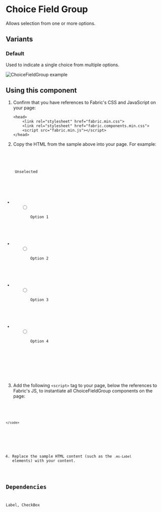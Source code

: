 # Choice Field Group
Allows selection from one or more options.

## Variants

### Default
Used to indicate a single choice from multiple options.



![ChoiceFieldGroup example](https://raw.githubusercontent.com/OfficeDev/office-ui-fabric-js/master/ghdocs/component_images/ChoiceFieldGroup-default.png)



## Using this component
1. Confirm that you have references to Fabric's CSS and JavaScript on your page:
    ```
    <head> 
        <link rel="stylesheet" href="fabric.min.css">
        <link rel="stylesheet" href="fabric.components.min.css">
        <script src="fabric.min.js"></script>
    </head>
    ```
2. Copy the HTML from the sample above into your page. For example:

<pre>
    <code>
<div class="ms-ChoiceFieldGroup" id="choicefieldgroup" role="radiogroup">
  <div class="ms-ChoiceFieldGroup-title">
    <label class="ms-Label  is-required ">Unselected</label>
  </div>
  
<ul class="ms-ChoiceFieldGroup-list">
  <li class="ms-RadioButton"> 
    <input tabindex="-1" type="radio" class="ms-RadioButton-input">
    <label role="radio"
        class="ms-RadioButton-field"
        tabindex="0"
        aria-checked="false"
        name="choicefieldgroup">
        <span class="ms-Label">Option 1</span>
    </label>
  </li> 
  
  <li class="ms-RadioButton"> 
    <input tabindex="-1" type="radio" class="ms-RadioButton-input">
    <label role="radio"
        class="ms-RadioButton-field"
        tabindex="0"
        aria-checked="false"
        name="choicefieldgroup">
        <span class="ms-Label">Option 2</span>
    </label>
   </li> 
   
  <li class="ms-RadioButton"> 
    <input tabindex="-1" type="radio" class="ms-RadioButton-input">
    <label role="radio"
        class="ms-RadioButton-field is-disabled"
        tabindex="0"
        aria-checked="false"
        name="choicefieldgroup"
        aria-disabled="true">
        <span class="ms-Label">Option 3</span>
    </label>
  </li> 
  
  <li class="ms-RadioButton"> 
    <input tabindex="-1" type="radio" class="ms-RadioButton-input">
    <label role="radio"
        class="ms-RadioButton-field"
        tabindex="0"
        aria-checked="false"
        name="choicefieldgroup">
        <span class="ms-Label">Option 4</span>
    </label>
   </li> 
 </ul>
</div> 
    </code>
</pre>

3. Add the following `<script>` tag to your page, below the references to Fabric's JS, to instantiate all ChoiceFieldGroup components on the page:

<pre>
    <code>
<script type="text/javascript">
  var ChoiceFieldGroupElements = document.querySelectorAll(".ms-ChoiceFieldGroup");
  for(var i = 0; i < ChoiceFieldGroupElements.length; i++) {
        new fabric['ChoiceFieldGroup'](ChoiceFieldGroupElements[i]);
    }
</script>
    </code>
</pre>

4. Replace the sample HTML content (such as the `.ms-Label` elements) with your content.


## Dependencies
Label, CheckBox